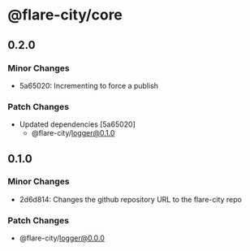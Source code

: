 # @flare-city/core

## 0.2.0

### Minor Changes

- 5a65020: Incrementing to force a publish

### Patch Changes

- Updated dependencies [5a65020]
  - @flare-city/logger@0.1.0

## 0.1.0

### Minor Changes

- 2d6d814: Changes the github repository URL to the flare-city repo

### Patch Changes

- @flare-city/logger@0.0.0
